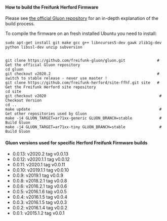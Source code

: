 #### How to build the Freifunk Herford Firmware

Please see [the official Gluon repository](https://github.com/freifunk-gluon/gluon) for an in-depth explanation of the build process.

To compile the firmware on an fresh installed Ubuntu you need to install:

    sudo apt-get install git make gcc g++ libncurses5-dev gawk zlib1g-dev python libssl-dev unzip subversion


    git clone https://github.com/freifunk-gluon/gluon.git              # Get the official Gluon repository
    cd gluon
    git checkout v2020.2                                               # switch to stable release - never use master !
    git clone https://github.com/freifunk-herford/site-ffhf.git site   # Get the Freifunk Herford site repository
    cd site
    git checkout v2020                                                  # Checkout Version
    cd ..
    make update                                                         # Get other repositories used by Gluon
    make -j4 GLUON_TARGET=ar71xx-generic GLUON_BRANCH=stable            # Build Gluon
    make -j4 GLUON_TARGET=ar71xx-tiny GLUON_BRANCH=stable               # Build Gluon


#### Gluon versions used for specific Herford Freifunk Firmware builds

- 0.0.13: v2020.2    tag v0.0.13
- 0.0.12: v2020.1.1  tag v0.0.12
- 0.0.11: v2020.1    tag v0.0.11
- 0.0.10: v2019.1.1  tag v0.0.10
- 0.0.9:  v2019.1    tag v0.0.9
- 0.0.8:  v2018.2.1  tag v0.0.8
- 0.0.6:  v2016.2.1  tag v0.0.6
- 0.0.5:  v2016.1.6  tag v0.0.5
- 0.0.4:  v2016.1.5  tag v0.0.4
- 0.0.3:  v2016.1.5  tag v0.0.3
- 0.0.2:  v2016.1.4  tag v0.0.2
- 0.0.1:  v2015.1.2  tag v0.0.1

